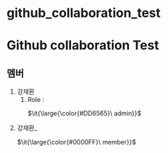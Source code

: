 # github_collaboration_test
Github collaboration Test
===
## 멤버
1. 강재환
   1. Role : <p>$\it{\large{\color{#DD6565}\ admin}}$</p>
2. 강재환_<p>$\it{\large{\color{#0000FF}\ member}}$</p>